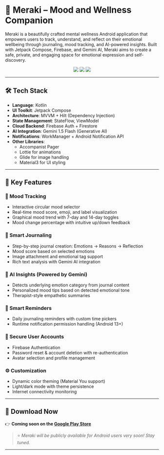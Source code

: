 # 🌿 Meraki – Mood and Wellness Companion

Meraki is a beautifully crafted mental wellness Android application that empowers users to track, understand, and reflect on their emotional wellbeing through journaling, mood tracking, and AI-powered insights. Built with Jetpack Compose, Firebase, and Gemini AI, Meraki aims to create a safe, private, and engaging space for emotional expression and self-discovery.

<p align="center">
  <img src="https://img.shields.io/badge/Status-Production-brightgreen?style=flat-square"/>
  <img src="https://img.shields.io/badge/License-MIT-blue?style=flat-square"/>
  <img src="https://img.shields.io/badge/Jetpack%20Compose-Enabled-ff69b4?style=flat-square"/>
</p>

---

## 🛠 Tech Stack

- **Language**: Kotlin
- **UI Toolkit**: Jetpack Compose
- **Architecture**: MVVM + Hilt (Dependency Injection)
- **State Management**: StateFlow, ViewModel
- **Cloud Backend**: Firebase Auth + Firestore
- **AI Integration**: Gemini 1.5 Flash (Generative AI)
- **Notifications**: WorkManager + Android Notification API
- **Other Libraries**:
  - Accompanist Pager
  - Lottie for animations
  - Glide for image handling
  - Material3 for UI styling

---

## 🎯 Key Features

### 🌈 Mood Tracking
- Interactive circular mood selector
- Real-time mood score, emoji, and label visualization
- Graphical mood trend with 7-day and 14-day toggles
- Mood change percentage with intuitive up/down feedback

### 📓 Smart Journaling
- Step-by-step journal creation: Emotions → Reasons → Reflection
- Mood score based on selected emotions
- Image attachment and emotional tag support
- Rich text analysis with Gemini AI integration

### 🧠 AI Insights (Powered by Gemini)
- Detects underlying emotion category from journal content
- Personalized mood tips based on detected emotional tone
- Therapist-style empathetic summaries

### 🔔 Smart Reminders
- Daily journaling reminders with custom time pickers
- Runtime notification permission handling (Android 13+)

### 👤 Secure User Accounts
- Firebase Authentication
- Password reset & account deletion with re-authentication
- Avatar selection and profile management

### ⚙️ Customization
- Dynamic color theming (Material You support)
- Light/dark mode with theme persistence
- Internet connectivity monitoring

---

## 📲 Download Now

👉 **Coming soon on the [Google Play Store](https://play.google.com/store/apps/details?id=com.iamashad.meraki)**

> ⭐ *Meraki will be publicly available for Android users very soon! Stay tuned.*

---
